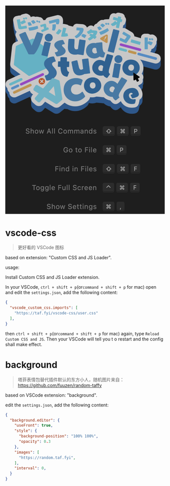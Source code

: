 ![effect](./effect.png)

# vscode-css

> 更好看的 VSCode 图标

based on extension: "Custom CSS and JS Loader".

usage:

Install Custom CSS and JS Loader extension.

In your VSCode, `ctrl + shift + p`(or`command + shift + p` for mac) open and edit the `settings.json`, add the following content:

```json json
{
  "vscode_custom_css.imports": [
    "https://taf.fyi/vscode-css/user.css"
  ],
}
```

then `ctrl + shift + p`(or`command + shift + p` for mac) again, type `Reload Custom CSS and JS`. Then your VSCode will tell you t o restart and the config shall make effect.

# background

> 塔菲表情包替代插件默认的东方小人，随机图片来自：https://github.com/fuuzen/random-taffy

based on VSCode extension: "background".

edit the `settings.json`, add the following content:

```json json
{
  "background.editor": {
    "useFront": true,
    "style": {
      "background-position": "100% 100%",
      "opacity": 0.3
    },
    "images": [
      "https://random.taf.fyi",
    ],
    "interval": 0,
  }
}
```

